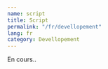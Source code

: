 ```yaml
---
name: script
title: Script
permalink: "/fr/devellopement"
lang: fr
category: Devellopement
---
```


En cours..